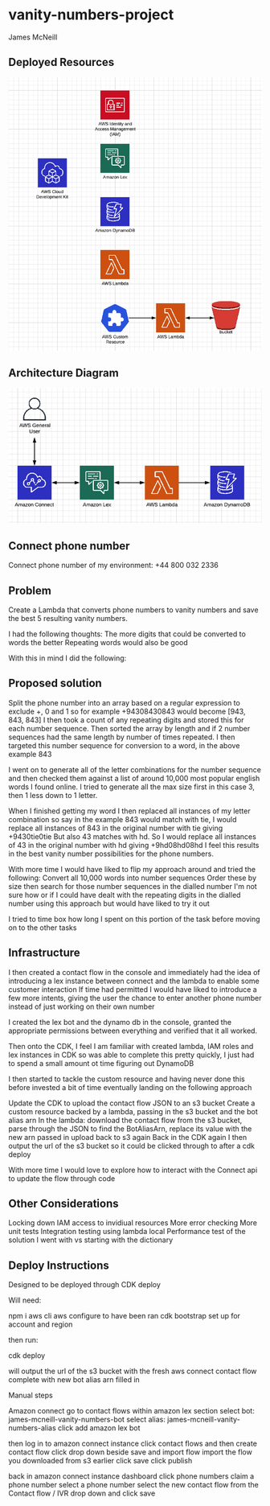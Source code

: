 # vanity-numbers-project

James McNeill

## Deployed Resources

![Deployment](deployment.png)

## Architecture Diagram

![UserInteraction](userInteraction.png)

## Connect phone number

Connect phone number of my environment: +44 800 032 2336

## Problem

Create a Lambda that converts phone numbers to vanity numbers and save the best 5 resulting vanity numbers.

I had the following thoughts:
The more digits that could be converted to words the better
Repeating words would also be good

With this in mind I did the following:

## Proposed solution

Split the phone number into an array based on a regular expression to exclude +, 0 and 1 so for example +94308430843 would become [943, 843, 843]
I then took a count of any repeating digits and stored this for each number sequence.
Then sorted the array by length and if 2 number sequences had the same length by number of times repeated.
I then targeted this number sequence for conversion to a word, in the above example 843

I went on to generate all of the letter combinations for the number sequence and then checked them against a list of around 10,000 most popular english words I found online.
I tried to generate all the max size first in this case 3, then 1 less down to 1 letter.

When I finished getting my word I then replaced all instances of my letter combination so say in the example 
843 would match with tie, I would replace all instances of 843 in the original number with tie giving +9430tie0tie
But also 43 matches with hd. So I would replace all instances of 43 in the original number with hd giving +9hd08hd08hd
I feel this results in the best vanity number possibilities for the phone numbers.

With more time I would have liked to flip my approach around and tried the following:
Convert all 10,000 words into number sequences
Order these by size then search for those number sequences in the dialled number
I'm not sure how or if I could have dealt with the repeating digits in the dialled number using this approach but would have liked to try it out

I tried to time box how long I spent on this portion of the task before moving on to the other tasks

## Infrastructure

I then created a contact flow in the console and immediately had the idea of introducing a lex instance between connect and the lambda to enable some customer interaction
If time had permitted I would have liked to introduce a few more intents, giving the user the chance to enter another phone number instead of just working on their own number

I created the lex bot and the dynamo db in the console, granted the appropriate permissions between everything and verified that it all worked.

Then onto the CDK, I feel I am familiar with created lambda, IAM roles and lex instances in CDK so was able to complete this pretty quickly,
I just had to spend a small amount ot time figuring out DynamoDB

I then started to tackle the custom resource and having never done this before invested a bit of time eventually landing on the following approach

Update the CDK to upload the contact flow JSON to an s3 bucket
Create a custom resource backed by a lambda, passing in the s3 bucket and the bot alias arn
In the lambda:
    download the contact flow from the s3 bucket,
    parse through the JSON to find the BotAliasArn,
    replace its value with the new arn passed in
    upload back to s3 again
Back in the CDK again I then output the url of the s3 bucket so it could be clicked through to after a cdk deploy

With more time I would love to explore how to interact with the Connect api to update the flow through code

## Other Considerations

Locking down IAM access to invidiual resources
More error checking
More unit tests
Integration testing using lambda local
Performance test of the solution I went with vs starting with the dictionary

## Deploy Instructions

Designed to be deployed through CDK deploy

Will need:

npm i
aws cli
aws configure to have been ran
cdk bootstrap set up for account and region

then run:

cdk deploy

will output the url of the s3 bucket with the fresh aws connect contact flow complete with new bot alias arn filled in

Manual steps

Amazon connect
go to contact flows
within amazon lex section
select bot: james-mcneill-vanity-numbers-bot
select alias: james-mcneill-vanity-numbers-alias
click add amazon lex bot

then log in to amazon connect instance
click contact flows and then create contact flow
click drop down beside save and import flow
import the flow you downloaded from s3 earlier
click save
click publish

back in amazon connect instance dashboard click phone numbers
claim a phone number
select a phone number
select the new contact flow from the Contact flow / IVR drop down and click save